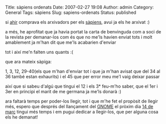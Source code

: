 Title: sàpiens ordenats
Date: 2007-02-27 19:08
Author: admin
Category: General
Tags: sàpiens
Slug: sapiens-ordenats
Status: published

si <a href="http://gil.badall.net/?p=25" target="_blank" rel="noopener">ahir</a> comprava els arxivadors per els <a href="http://www.sapiensdigital.com/" target="_blank" rel="noopener">sàpiens</a>, avui ja els he arxivat :)

a més, he aprofitat que ja havia portat la carta de benvinguda com a soci de la revista per demanar-los com és que no me'ls havien enviat tots i molt amablement ja m'han dit que me'ls acabarien d'enviar

tot i així me'n falten uns quants :(

que ara mateix sàpiga:

1, 3, 12, 29-40(els que m'han d'enviar tot i que ja m'han avisat que del 34 al 36 també estan exhaurits) i el 45 que per error meu me'l vaig deixar passar

així que si sabeu d'algú que tingui el 12 i els 3\* feu-m'ho saber, que el 1er i 3er en principi el marit de me germana ja me'ls donarà :)

ara faltarà temps per poder-los llegir, tot i que m'he fet el propòsit de llegir més, espero que després del llançament del [GNOME](http://www.gnome.org) el pròxim dia <a href="http://live.gnome.org/TwoPointSeventeen" target="_blank" rel="noopener">14 de març</a> tingui més temps i em pugui dedicar a llegir-los, que per alguna cosa els he demanat!
